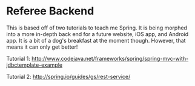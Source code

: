 # Referee Backend
This is based off of two tutorials to teach me Spring. It is being morphed into a more in-depth back end for a future website, iOS app, and Android app. It is a bit of a dog's breakfast at the moment though. However, that means it can only get better!

Tutorial 1: http://www.codejava.net/frameworks/spring/spring-mvc-with-jdbctemplate-example

Tutorial 2: http://spring.io/guides/gs/rest-service/
